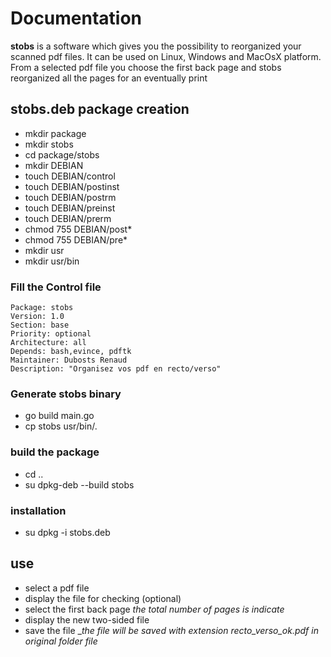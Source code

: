 # Documentation

__stobs__ is a software which gives you the possibility to reorganized your scanned pdf files.
It can be used on Linux, Windows and MacOsX platform.
From a selected pdf file you choose the first back page and stobs reorganized all the pages for an eventually print


## stobs.deb package creation
* mkdir package
* mkdir stobs 
* cd package/stobs
* mkdir DEBIAN
* touch DEBIAN/control
* touch DEBIAN/postinst
* touch DEBIAN/postrm
* touch DEBIAN/preinst
* touch DEBIAN/prerm
* chmod 755 DEBIAN/post*
* chmod 755 DEBIAN/pre*
* mkdir usr
* mkdir usr/bin
  
### Fill the __Control__ file

    Package: stobs
    Version: 1.0
    Section: base
    Priority: optional
    Architecture: all
    Depends: bash,evince, pdftk
    Maintainer: Dubosts Renaud
    Description: "Organisez vos pdf en recto/verso"

### Generate stobs binary

* go build main.go
* cp stobs usr/bin/.


### build the package 

* cd ..
* su dpkg-deb --build stobs

### installation 

* su dpkg -i stobs.deb

## use

* select a pdf file 
* display the file for checking (optional)
* select the first back page  _the total number of pages is indicate_
* display the new two-sided file
* save the file __the file will be saved with extension _recto_verso_ok.pdf in original folder file__
